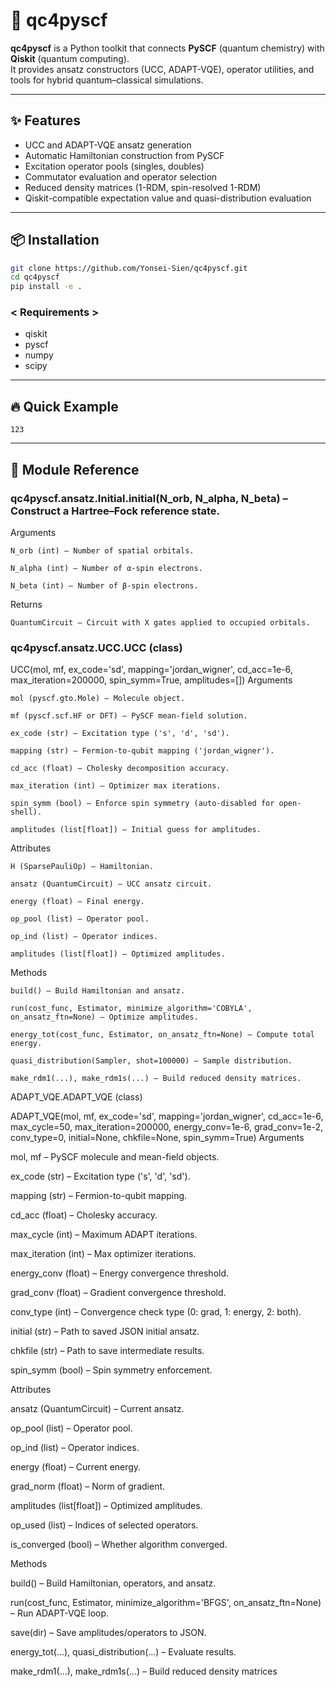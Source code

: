 # 🚀 qc4pyscf

**qc4pyscf** is a Python toolkit that connects **PySCF** (quantum chemistry) with **Qiskit** (quantum computing).  
It provides ansatz constructors (UCC, ADAPT-VQE), operator utilities, and tools for hybrid quantum–classical simulations.

---

## ✨ Features
- UCC and ADAPT-VQE ansatz generation  
- Automatic Hamiltonian construction from PySCF  
- Excitation operator pools (singles, doubles)  
- Commutator evaluation and operator selection  
- Reduced density matrices (1-RDM, spin-resolved 1-RDM)  
- Qiskit-compatible expectation value and quasi-distribution evaluation  

---

## 📦 Installation

```bash
git clone https://github.com/Yonsei-Sien/qc4pyscf.git
cd qc4pyscf
pip install -e .
```

### < Requirements >
- qiskit
- pyscf
- numpy
- scipy

---

## 🔥 Quick Example
```
123
```
---

## 🧩 Module Reference  

### qc4pyscf.ansatz.Initial.initial(N_orb, N_alpha, N_beta) – Construct a Hartree–Fock reference state.

Arguments

    N_orb (int) – Number of spatial orbitals.
    
    N_alpha (int) – Number of α-spin electrons.
    
    N_beta (int) – Number of β-spin electrons.

Returns

    QuantumCircuit – Circuit with X gates applied to occupied orbitals.

### qc4pyscf.ansatz.UCC.UCC (class)

UCC(mol, mf, ex_code='sd', mapping='jordan_wigner',
    cd_acc=1e-6, max_iteration=200000,
    spin_symm=True, amplitudes=[])
Arguments

    mol (pyscf.gto.Mole) – Molecule object.
    
    mf (pyscf.scf.HF or DFT) – PySCF mean-field solution.
    
    ex_code (str) – Excitation type ('s', 'd', 'sd').
    
    mapping (str) – Fermion-to-qubit mapping ('jordan_wigner').
    
    cd_acc (float) – Cholesky decomposition accuracy.
    
    max_iteration (int) – Optimizer max iterations.
    
    spin_symm (bool) – Enforce spin symmetry (auto-disabled for open-shell).
    
    amplitudes (list[float]) – Initial guess for amplitudes.

Attributes

    H (SparsePauliOp) – Hamiltonian.
    
    ansatz (QuantumCircuit) – UCC ansatz circuit.
    
    energy (float) – Final energy.
    
    op_pool (list) – Operator pool.
    
    op_ind (list) – Operator indices.
    
    amplitudes (list[float]) – Optimized amplitudes.

Methods

    build() – Build Hamiltonian and ansatz.
    
    run(cost_func, Estimator, minimize_algorithm='COBYLA', on_ansatz_ftn=None) – Optimize amplitudes.
    
    energy_tot(cost_func, Estimator, on_ansatz_ftn=None) – Compute total energy.
    
    quasi_distribution(Sampler, shot=100000) – Sample distribution.
    
    make_rdm1(...), make_rdm1s(...) – Build reduced density matrices.

ADAPT_VQE.ADAPT_VQE (class)

ADAPT_VQE(mol, mf, ex_code='sd', mapping='jordan_wigner',
          cd_acc=1e-6, max_cycle=50, max_iteration=200000,
          energy_conv=1e-6, grad_conv=1e-2, conv_type=0,
          initial=None, chkfile=None, spin_symm=True)
Arguments

mol, mf – PySCF molecule and mean-field objects.

ex_code (str) – Excitation type ('s', 'd', 'sd').

mapping (str) – Fermion-to-qubit mapping.

cd_acc (float) – Cholesky accuracy.

max_cycle (int) – Maximum ADAPT iterations.

max_iteration (int) – Max optimizer iterations.

energy_conv (float) – Energy convergence threshold.

grad_conv (float) – Gradient convergence threshold.

conv_type (int) – Convergence check type (0: grad, 1: energy, 2: both).

initial (str) – Path to saved JSON initial ansatz.

chkfile (str) – Path to save intermediate results.

spin_symm (bool) – Spin symmetry enforcement.

Attributes

ansatz (QuantumCircuit) – Current ansatz.

op_pool (list) – Operator pool.

op_ind (list) – Operator indices.

energy (float) – Current energy.

grad_norm (float) – Norm of gradient.

amplitudes (list[float]) – Optimized amplitudes.

op_used (list) – Indices of selected operators.

is_converged (bool) – Whether algorithm converged.

Methods

build() – Build Hamiltonian, operators, and ansatz.

run(cost_func, Estimator, minimize_algorithm='BFGS', on_ansatz_ftn=None) – Run ADAPT-VQE loop.

save(dir) – Save amplitudes/operators to JSON.

energy_tot(...), quasi_distribution(...) – Evaluate results.

make_rdm1(...), make_rdm1s(...) – Build reduced density matrices
